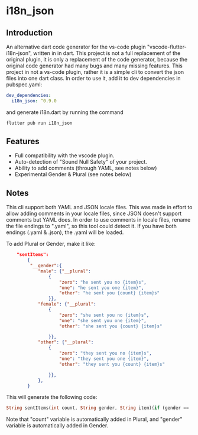 # i18n_json

## Introduction

An alternative dart code generator for the vs-code plugin "vscode-flutter-i18n-json",
written in in dart.
This project is not a full replacement of the original plugin, it is only a replacement of the code generator, because the original code generator had many bugs and many missing features.
This project in not a vs-code plugin, rather it is a simple cli to convert the json files into one dart class.
In order to use it, add it to dev dependencies in pubspec.yaml:

```yaml
dev_dependencies:
  i18n_json: ^0.9.0
```

and generate i18n.dart by running the command

```bash
flutter pub run i18n_json
```

## Features

- Full compatibility with the vscode plugin.
- Auto-detection of "Sound Null Safety" of your project.
- Ability to add comments (through YAML, see notes below)
- Experimental Gender & Plural (see notes below)

## Notes

This cli support both YAML and JSON locale files. This was made in effort to allow adding comments in your locale files, since JSON doesn't support comments but YAML does.
In order to use comments in locale files, rename the file endings to ".yaml", so this tool could detect it. If you have both endings (.yaml & .json), the .yaml will be loaded.

To add Plural or Gender, make it like:

```json
    "sentItems":
        {
         "__gender":{
            "male": {"__plural":
                {
                    "zero": "he sent you no {item}s",
                    "one": "he sent you one {item}",
                    "other": "he sent you {count} {item}s"
                }},
            "female": {"__plural":
                {
                    "zero": "she sent you no {item}s",
                    "one": "she sent you one {item}",
                    "other": "she sent you {count} {item}s"

                }},
            "other": {"__plural":
                {
                    "zero": "they sent you no {item}s",
                    "one": "they sent you one {item}",
                    "other": "they sent you {count} {item}s"

                }},
            },
        }
```

This will generate the following code:

```dart
String sentItems(int count, String gender, String item){if (gender == 'male'){if (count == 0){return "he sent you no ${item}s";} else if (count == 1){return "he sent you one ${item}";} else {return "he sent you ${count} ${item}s";}} else if (gender == 'female'){if (count == 0){return "she sent you no ${item}s";} else if (count == 1){return "she sent you one ${item}";} else {return "she sent you ${count} ${item}s";}} else {if (count == 0){return "they sent you no ${item}s";} else if (count == 1){return "they sent you one ${item}";} else {return "they sent you ${count} ${item}s";}}}
```

Note that "count" variable is automatically added in Plural, and "gender" variable is automatically added in Gender.

